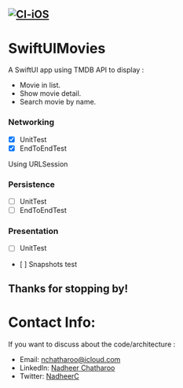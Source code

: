 [![CI-iOS](https://github.com/nchatharoo/SwiftUIMovies/actions/workflows/CI-iOS.yml/badge.svg?branch=main)](https://github.com/nchatharoo/SwiftUIMovies/actions/workflows/CI-iOS.yml)
------

# SwiftUIMovies
A SwiftUI app using TMDB API to display :

- Movie in list.
- Show movie detail.
- Search movie by name. 

### Networking
- [x] UnitTest
- [x] EndToEndTest

Using URLSession

### Persistence
- [ ] UnitTest
- [ ] EndToEndTest

### Presentation
- [ ] UnitTest
- [ ] Snapshots test


## Thanks for stopping by!

# Contact Info:
If you want to discuss about the code/architecture :
- Email: nchatharoo@icloud.com
- LinkedIn: [Nadheer Chatharoo](https://www.linkedin.com/in/nadheer-chatharoo-98508585/)
- Twitter: [NadheerC](https://twitter.com/NadheerC)
